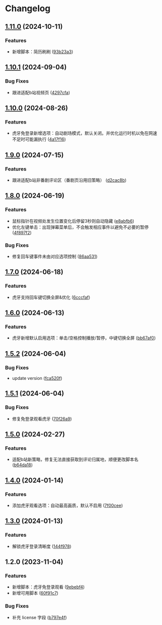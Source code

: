 # Changelog


## [1.11.0](https://github.com/Xli33/odd-monkey/compare/v1.10.1...v1.11.0) (2024-10-11)


### Features

* 新增脚本：简历刷刷 ([93b23a3](https://github.com/Xli33/odd-monkey/commit/93b23a3751e7928f1bddf0bafe1f1a7d4bd4017d))

## [1.10.1](https://github.com/Xli33/odd-monkey/compare/v1.10.0...v1.10.1) (2024-09-04)


### Bug Fixes

* 跟进适配b站视频页 ([4297cfa](https://github.com/Xli33/odd-monkey/commit/4297cfa0ddc18869592ca84c235a14ddc41fd9ad))

## [1.10.0](https://github.com/Xli33/odd-monkey/compare/v1.9.0...v1.10.0) (2024-08-26)


### Features

* 虎牙免登录新增选项：自动剧场模式，默认关闭。并优化运行时机以免在网速不足时可能漏执行 ([4a17f16](https://github.com/Xli33/odd-monkey/commit/4a17f169986569edb49247b9044ff28136d38f97))

## [1.9.0](https://github.com/Xli33/odd-monkey/compare/v1.8.0...v1.9.0) (2024-07-15)


### Features

* 跟进适配b站非番剧评论区（番剧页沿用旧策略） ([d2cac8b](https://github.com/Xli33/odd-monkey/commit/d2cac8b12c4ce248ba886a22520d3409ab3bbe25))

## [1.8.0](https://github.com/Xli33/odd-monkey/compare/v1.7.0...v1.8.0) (2024-06-19)


### Features

* 鼠标指针在视频处发生位置变化后停留3秒则自动隐藏 ([e8abfb6](https://github.com/Xli33/odd-monkey/commit/e8abfb6a21a79ec289ba0399e1d043249b438296))
* 优化左键单击：出现弹幕菜单后，不会触发相应事件以避免不必要的暂停 ([4f897f2](https://github.com/Xli33/odd-monkey/commit/4f897f20284af71d5f31f204b88ea7fea0f1f55c))


### Bug Fixes

* 修复回车键事件未由对应选项控制 ([86aa531](https://github.com/Xli33/odd-monkey/commit/86aa531ecc92bd899cc2a180aafb6adf3e124199))

## [1.7.0](https://github.com/Xli33/odd-monkey/compare/v1.6.0...v1.7.0) (2024-06-18)


### Features

* 虎牙支持回车键切换全屏&优化 ([6cccfaf](https://github.com/Xli33/odd-monkey/commit/6cccfaf2ddb5487b9a7ae79126ace09cd3421946))

## [1.6.0](https://github.com/Xli33/odd-monkey/compare/v1.5.2...v1.6.0) (2024-06-13)


### Features

* 虎牙新增默认启用选项：单击/空格控制播放/暂停，中键切换全屏 ([bb67af0](https://github.com/Xli33/odd-monkey/commit/bb67af0e00d003129cfdecd27d2637617a08ed34))

## [1.5.2](https://github.com/Xli33/odd-monkey/compare/v1.5.1...v1.5.2) (2024-06-04)


### Bug Fixes

* update version ([fca520f](https://github.com/Xli33/odd-monkey/commit/fca520f9ae14314a4837e17c83122e43a09a772e))

## [1.5.1](https://github.com/Xli33/odd-monkey/compare/v1.5.0...v1.5.1) (2024-06-04)


### Bug Fixes

* 修复免登录观看虎牙 ([70f26a9](https://github.com/Xli33/odd-monkey/commit/70f26a90d48dc81fb02f3c3e0357f649a12980be))

## [1.5.0](https://github.com/Xli33/odd-monkey/compare/v1.4.0...v1.5.0) (2024-02-27)


### Features

* 适配b站新策略，修复无法直接获取到评论归属地，顺便更改脚本名 ([b64da18](https://github.com/Xli33/odd-monkey/commit/b64da18fc2cf3a23950e927cac2082b74abdb7ac))

## [1.4.0](https://github.com/Xli33/odd-monkey/compare/v1.3.0...v1.4.0) (2024-01-14)


### Features

* 添加虎牙观看选项：自动最高画质，默认不启用 ([7f00cee](https://github.com/Xli33/odd-monkey/commit/7f00ceecd91bfcafac40fdcd8eca85d22d27d3e9))

## [1.3.0](https://github.com/Xli33/odd-monkey/compare/v1.2.0...v1.3.0) (2024-01-13)


### Features

* 解锁虎牙登录清晰度 ([144f978](https://github.com/Xli33/odd-monkey/commit/144f97821f83782fad456b65d4a996e4b44864c5))

## 1.2.0 (2023-11-04)

### Features

- 新增脚本：虎牙免登录观看 ([9ebebf4](https://github.com/Xli33/odd-monkey/commit/9ebebf451e37f35db9694f5594bdc7c61a0583ec))
- 新增可用脚本 ([60f91c7](https://github.com/Xli33/odd-monkey/commit/60f91c74bbfbc6eecb98347536cbaf30fa1fd2cd))

### Bug Fixes

- 补充 license 字段 ([b797e4f](https://github.com/Xli33/odd-monkey/commit/b797e4f5f2003f014d0fcfb2a7ca2bc6fe98692c))
